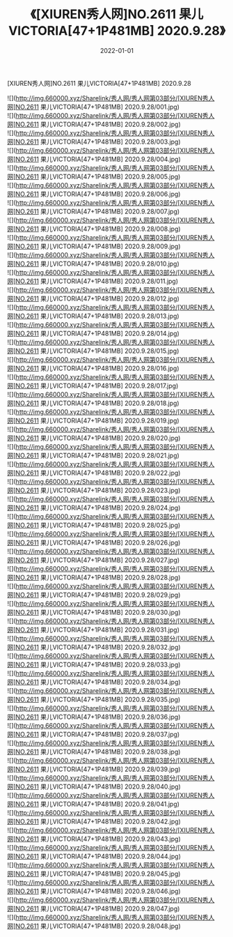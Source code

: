 ﻿---
layout: post
title:  《[XIUREN秀人网]NO.2611 果儿VICTORIA[47+1P481MB] 2020.9.28》
date:   2022-01-01
img: http://img.660000.xyz/Sharelink/秀人网/秀人网第03部分/[XIUREN秀人网]NO.2611 果儿VICTORIA[47+1P481MB] 2020.9.28/000.jpg
categories: [美女, 清纯, 唯美]
---

[XIUREN秀人网]NO.2611 果儿VICTORIA[47+1P481MB] 2020.9.28

 ![](http://img.660000.xyz/Sharelink/秀人网/秀人网第03部分/[XIUREN秀人网]NO.2611 果儿VICTORIA[47+1P481MB] 2020.9.28/001.jpg) <br>![](http://img.660000.xyz/Sharelink/秀人网/秀人网第03部分/[XIUREN秀人网]NO.2611 果儿VICTORIA[47+1P481MB] 2020.9.28/002.jpg) <br>![](http://img.660000.xyz/Sharelink/秀人网/秀人网第03部分/[XIUREN秀人网]NO.2611 果儿VICTORIA[47+1P481MB] 2020.9.28/003.jpg) <br>![](http://img.660000.xyz/Sharelink/秀人网/秀人网第03部分/[XIUREN秀人网]NO.2611 果儿VICTORIA[47+1P481MB] 2020.9.28/004.jpg) <br>![](http://img.660000.xyz/Sharelink/秀人网/秀人网第03部分/[XIUREN秀人网]NO.2611 果儿VICTORIA[47+1P481MB] 2020.9.28/005.jpg) <br>![](http://img.660000.xyz/Sharelink/秀人网/秀人网第03部分/[XIUREN秀人网]NO.2611 果儿VICTORIA[47+1P481MB] 2020.9.28/006.jpg) <br>![](http://img.660000.xyz/Sharelink/秀人网/秀人网第03部分/[XIUREN秀人网]NO.2611 果儿VICTORIA[47+1P481MB] 2020.9.28/007.jpg) <br>![](http://img.660000.xyz/Sharelink/秀人网/秀人网第03部分/[XIUREN秀人网]NO.2611 果儿VICTORIA[47+1P481MB] 2020.9.28/008.jpg) <br>![](http://img.660000.xyz/Sharelink/秀人网/秀人网第03部分/[XIUREN秀人网]NO.2611 果儿VICTORIA[47+1P481MB] 2020.9.28/009.jpg) <br>![](http://img.660000.xyz/Sharelink/秀人网/秀人网第03部分/[XIUREN秀人网]NO.2611 果儿VICTORIA[47+1P481MB] 2020.9.28/010.jpg) <br>![](http://img.660000.xyz/Sharelink/秀人网/秀人网第03部分/[XIUREN秀人网]NO.2611 果儿VICTORIA[47+1P481MB] 2020.9.28/011.jpg) <br>![](http://img.660000.xyz/Sharelink/秀人网/秀人网第03部分/[XIUREN秀人网]NO.2611 果儿VICTORIA[47+1P481MB] 2020.9.28/012.jpg) <br>![](http://img.660000.xyz/Sharelink/秀人网/秀人网第03部分/[XIUREN秀人网]NO.2611 果儿VICTORIA[47+1P481MB] 2020.9.28/013.jpg) <br>![](http://img.660000.xyz/Sharelink/秀人网/秀人网第03部分/[XIUREN秀人网]NO.2611 果儿VICTORIA[47+1P481MB] 2020.9.28/014.jpg) <br>![](http://img.660000.xyz/Sharelink/秀人网/秀人网第03部分/[XIUREN秀人网]NO.2611 果儿VICTORIA[47+1P481MB] 2020.9.28/015.jpg) <br>![](http://img.660000.xyz/Sharelink/秀人网/秀人网第03部分/[XIUREN秀人网]NO.2611 果儿VICTORIA[47+1P481MB] 2020.9.28/016.jpg) <br>![](http://img.660000.xyz/Sharelink/秀人网/秀人网第03部分/[XIUREN秀人网]NO.2611 果儿VICTORIA[47+1P481MB] 2020.9.28/017.jpg) <br>![](http://img.660000.xyz/Sharelink/秀人网/秀人网第03部分/[XIUREN秀人网]NO.2611 果儿VICTORIA[47+1P481MB] 2020.9.28/018.jpg) <br>![](http://img.660000.xyz/Sharelink/秀人网/秀人网第03部分/[XIUREN秀人网]NO.2611 果儿VICTORIA[47+1P481MB] 2020.9.28/019.jpg) <br>![](http://img.660000.xyz/Sharelink/秀人网/秀人网第03部分/[XIUREN秀人网]NO.2611 果儿VICTORIA[47+1P481MB] 2020.9.28/020.jpg) <br>![](http://img.660000.xyz/Sharelink/秀人网/秀人网第03部分/[XIUREN秀人网]NO.2611 果儿VICTORIA[47+1P481MB] 2020.9.28/021.jpg) <br>![](http://img.660000.xyz/Sharelink/秀人网/秀人网第03部分/[XIUREN秀人网]NO.2611 果儿VICTORIA[47+1P481MB] 2020.9.28/022.jpg) <br>![](http://img.660000.xyz/Sharelink/秀人网/秀人网第03部分/[XIUREN秀人网]NO.2611 果儿VICTORIA[47+1P481MB] 2020.9.28/023.jpg) <br>![](http://img.660000.xyz/Sharelink/秀人网/秀人网第03部分/[XIUREN秀人网]NO.2611 果儿VICTORIA[47+1P481MB] 2020.9.28/024.jpg) <br>![](http://img.660000.xyz/Sharelink/秀人网/秀人网第03部分/[XIUREN秀人网]NO.2611 果儿VICTORIA[47+1P481MB] 2020.9.28/025.jpg) <br>![](http://img.660000.xyz/Sharelink/秀人网/秀人网第03部分/[XIUREN秀人网]NO.2611 果儿VICTORIA[47+1P481MB] 2020.9.28/026.jpg) <br>![](http://img.660000.xyz/Sharelink/秀人网/秀人网第03部分/[XIUREN秀人网]NO.2611 果儿VICTORIA[47+1P481MB] 2020.9.28/027.jpg) <br>![](http://img.660000.xyz/Sharelink/秀人网/秀人网第03部分/[XIUREN秀人网]NO.2611 果儿VICTORIA[47+1P481MB] 2020.9.28/028.jpg) <br>![](http://img.660000.xyz/Sharelink/秀人网/秀人网第03部分/[XIUREN秀人网]NO.2611 果儿VICTORIA[47+1P481MB] 2020.9.28/029.jpg) <br>![](http://img.660000.xyz/Sharelink/秀人网/秀人网第03部分/[XIUREN秀人网]NO.2611 果儿VICTORIA[47+1P481MB] 2020.9.28/030.jpg) <br>![](http://img.660000.xyz/Sharelink/秀人网/秀人网第03部分/[XIUREN秀人网]NO.2611 果儿VICTORIA[47+1P481MB] 2020.9.28/031.jpg) <br>![](http://img.660000.xyz/Sharelink/秀人网/秀人网第03部分/[XIUREN秀人网]NO.2611 果儿VICTORIA[47+1P481MB] 2020.9.28/032.jpg) <br>![](http://img.660000.xyz/Sharelink/秀人网/秀人网第03部分/[XIUREN秀人网]NO.2611 果儿VICTORIA[47+1P481MB] 2020.9.28/033.jpg) <br>![](http://img.660000.xyz/Sharelink/秀人网/秀人网第03部分/[XIUREN秀人网]NO.2611 果儿VICTORIA[47+1P481MB] 2020.9.28/034.jpg) <br>![](http://img.660000.xyz/Sharelink/秀人网/秀人网第03部分/[XIUREN秀人网]NO.2611 果儿VICTORIA[47+1P481MB] 2020.9.28/035.jpg) <br>![](http://img.660000.xyz/Sharelink/秀人网/秀人网第03部分/[XIUREN秀人网]NO.2611 果儿VICTORIA[47+1P481MB] 2020.9.28/036.jpg) <br>![](http://img.660000.xyz/Sharelink/秀人网/秀人网第03部分/[XIUREN秀人网]NO.2611 果儿VICTORIA[47+1P481MB] 2020.9.28/037.jpg) <br>![](http://img.660000.xyz/Sharelink/秀人网/秀人网第03部分/[XIUREN秀人网]NO.2611 果儿VICTORIA[47+1P481MB] 2020.9.28/038.jpg) <br>![](http://img.660000.xyz/Sharelink/秀人网/秀人网第03部分/[XIUREN秀人网]NO.2611 果儿VICTORIA[47+1P481MB] 2020.9.28/039.jpg) <br>![](http://img.660000.xyz/Sharelink/秀人网/秀人网第03部分/[XIUREN秀人网]NO.2611 果儿VICTORIA[47+1P481MB] 2020.9.28/040.jpg) <br>![](http://img.660000.xyz/Sharelink/秀人网/秀人网第03部分/[XIUREN秀人网]NO.2611 果儿VICTORIA[47+1P481MB] 2020.9.28/041.jpg) <br>![](http://img.660000.xyz/Sharelink/秀人网/秀人网第03部分/[XIUREN秀人网]NO.2611 果儿VICTORIA[47+1P481MB] 2020.9.28/042.jpg) <br>![](http://img.660000.xyz/Sharelink/秀人网/秀人网第03部分/[XIUREN秀人网]NO.2611 果儿VICTORIA[47+1P481MB] 2020.9.28/043.jpg) <br>![](http://img.660000.xyz/Sharelink/秀人网/秀人网第03部分/[XIUREN秀人网]NO.2611 果儿VICTORIA[47+1P481MB] 2020.9.28/044.jpg) <br>![](http://img.660000.xyz/Sharelink/秀人网/秀人网第03部分/[XIUREN秀人网]NO.2611 果儿VICTORIA[47+1P481MB] 2020.9.28/045.jpg) <br>![](http://img.660000.xyz/Sharelink/秀人网/秀人网第03部分/[XIUREN秀人网]NO.2611 果儿VICTORIA[47+1P481MB] 2020.9.28/046.jpg) <br>![](http://img.660000.xyz/Sharelink/秀人网/秀人网第03部分/[XIUREN秀人网]NO.2611 果儿VICTORIA[47+1P481MB] 2020.9.28/047.jpg) <br>![](http://img.660000.xyz/Sharelink/秀人网/秀人网第03部分/[XIUREN秀人网]NO.2611 果儿VICTORIA[47+1P481MB] 2020.9.28/048.jpg) <br>